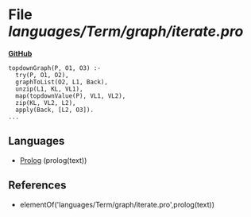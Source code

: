 # File _languages/Term/graph/iterate.pro_
**[GitHub](https://github.com/softlang/yas/blob/master/languages/Term/graph/iterate.pro)**
```
topdownGraph(P, O1, O3) :-
  try(P, O1, O2),
  graphToList(O2, L1, Back),
  unzip(L1, KL, VL1),
  map(topdownValue(P), VL1, VL2),
  zip(KL, VL2, L2),
  apply(Back, [L2, O3]).
...
```

## Languages
* [Prolog](../languages/Prolog.md) (prolog(text))

## References
* elementOf('languages/Term/graph/iterate.pro',prolog(text))
